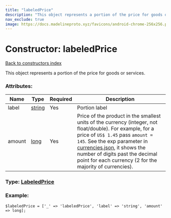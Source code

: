 ```yaml
---
title: "labeledPrice"
description: "This object represents a portion of the price for goods or services."
nav_exclude: true
image: https://docs.madelineproto.xyz/favicons/android-chrome-256x256.png
---
```

# Constructor: labeledPrice  
[Back to constructors index](/API_docs/constructors/index.html)



This object represents a portion of the price for goods or services.

### Attributes:

| Name     |    Type       | Required | Description |
|----------|---------------|----------|-------------|
|label|[string](/API_docs/types/string.html) | Yes|Portion label|
|amount|[long](/API_docs/types/long.html) | Yes|Price of the product in the smallest units of the currency (integer, not float/double). For example, for a price of `US$ 1.45` pass `amount = 145`. See the exp parameter in [currencies.json](https://core.telegram.org/bots/payments/currencies.json), it shows the number of digits past the decimal point for each currency (2 for the majority of currencies).|



### Type: [LabeledPrice](/API_docs/types/LabeledPrice.html)


### Example:

```
$labeledPrice = ['_' => 'labeledPrice', 'label' => 'string', 'amount' => long];
```  
